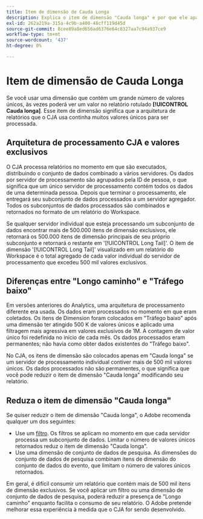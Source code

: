 ```yaml
---
title: Item de dimensão de Cauda Longa
description: Explica o item de dimensão "Cauda longa" e por que ele aparece no relatório.
exl-id: 262a219a-315a-4c9b-a400-48cff119d45d
source-git-commit: 8cee89a8ed656ad6376e64c8327aa7c94a937ce9
workflow-type: tm+mt
source-wordcount: '437'
ht-degree: 0%

---
```


# Item de dimensão de Cauda Longa

Se você usar uma dimensão que contém um grande número de valores únicos, às vezes poderá ver um valor no relatório rotulado **[!UICONTROL Cauda longa]**. Esse item de dimensão significa que a arquitetura de relatórios que o CJA usa continha muitos valores únicos para ser processada.

## Arquitetura de processamento CJA e valores exclusivos

O CJA processa relatórios no momento em que são executados, distribuindo o conjunto de dados combinado a vários servidores. Os dados por servidor de processamento são agrupados pela ID de pessoa, o que significa que um único servidor de processamento contém todos os dados de uma determinada pessoa. Depois que terminar o processamento, ele entregará seu subconjunto de dados processados a um servidor agregador. Todos os subconjuntos de dados processados são combinados e retornados no formato de um relatório do Workspace.

Se qualquer servidor individual que esteja processando um subconjunto de dados encontrar mais de 500.000 itens de dimensão exclusivos, ele retornará os 500.000 itens de dimensão principais de seu próprio subconjunto e retornará o restante em &#39;[!UICONTROL Long Tail]&#39;. O item de dimensão &#39;[!UICONTROL Long Tail]&#39; visualizado em um relatório do Workspace é o total agregado de cada valor individual do servidor de processamento que excedeu 500 mil valores exclusivos.

## Diferenças entre &quot;Longo caminho&quot; e &quot;Tráfego baixo&quot;

Em versões anteriores do Analytics, uma arquitetura de processamento diferente era usada. Os dados eram processados no momento em que eram coletados. Os itens de Dimension foram colocados em &quot;Tráfego baixo&quot; após uma dimensão ter atingido 500 K de valores únicos e aplicado uma filtragem mais agressiva em valores exclusivos de 1M. A contagem de valor único foi redefinida no início de cada mês. Os dados processados eram permanentes; não havia como obter dados existentes do &quot;Tráfego baixo&quot;.

No CJA, os itens de dimensão são colocados apenas em &quot;Cauda longa&quot; se um servidor de processamento individual contiver mais de 500 mil valores únicos. Os dados processados não são permanentes, o que significa que você pode reduzir o item de dimensão &quot;Cauda longa&quot; modificando seu relatório.

## Reduza o item de dimensão &quot;Cauda longa&quot;

Se quiser reduzir o item de dimensão &quot;Cauda longa&quot;, o Adobe recomenda qualquer um dos seguintes:

* Use um [filtro](/help/components/filters/create-filters.md). Os filtros se aplicam no momento em que cada servidor processa um subconjunto de dados. Limitar o número de valores únicos retornados reduz o item de dimensão &quot;Cauda longa&quot;.
* Use uma dimensão de conjunto de dados de pesquisa. As dimensões do conjunto de dados de pesquisa combinam itens de dimensão do conjunto de dados do evento, que limitam o número de valores únicos retornados.

Em geral, é difícil consumir um relatório que contém mais de 500 mil itens de dimensão exclusivos. Se você aplicar um filtro ou uma dimensão de conjunto de dados de pesquisa, poderá reduzir a presença de &quot;Longo caminho&quot; enquanto facilita o consumo de seu relatório. O Adobe pretende melhorar essa experiência à medida que o CJA for sendo desenvolvido.
